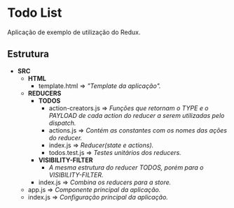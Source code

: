 # Todo List

Aplicação de exemplo de utilização do Redux.

## Estrutura

- **SRC**
  - **HTML**
    - template.html => _"Template da aplicação"._
  - **REDUCERS**
    - **TODOS**
      - action-creators.js => _Funções que retornam o TYPE e o PAYLOAD de cada action do reducer a serem utilizadas pelo dispatch._
      - actions.js => _Contém as constantes com os nomes das ações do reducer._
      - index.js => _Reducer(state e actions)._
      - todos.test.js => _Testes unitários dos reducers._
    - **VISIBILITY-FILTER**
      - _A mesma estrutura do reducer TODOS, porém para o VISIBILITY-FILTER._
    - index.js => _Combina os reducers para a store._
  - app.js => _Componente principal da aplicação._
  - index.js => _Configuração principal da aplicação._
